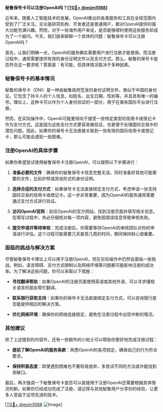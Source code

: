 **秘鲁保号卡可以注册OpenAI吗？[[TG💪+ @esim1088](https://t.me/s/esim1088)]**

近年来，随着人工智能技术的发展，OpenAI推出的各类服务和工具在全球范围内受到了广泛关注。无论是研究机构、开发者还是普通用户，都对OpenAI提供的强大功能充满兴趣。然而，对于一些海外用户来说，是否能够顺利使用这些服务却成为了一个疑问。今天，我们就来聊聊一个具体的问题：秘鲁保号卡可以注册OpenAI吗？

首先，让我们明确一点，OpenAI的服务确实需要用户进行注册才能使用。而注册过程中，通常需要提供有效的身份证明文件以及支付方式。那么，秘鲁的保号卡是否符合这一要求呢？答案是：有可能，但具体情况取决于多种因素。

### 秘鲁保号卡的基本情况

秘鲁的保号卡（DNI）是一种由秘鲁政府签发的身份证明文件，类似于中国的身份证。它包含了持卡人的个人信息，如姓名、出生日期、性别等，并且具有唯一的编号。理论上，这种卡可以作为个人身份验证的一部分，用于在某些国际平台进行注册。

然而，在实际操作中，OpenAI可能更倾向于接受一些特定类型的信用卡或借记卡作为支付方式。这是因为这些支付方式更容易被验证，也更便于处理国际交易中的潜在问题。因此，如果你的保号卡无法直接关联到一张有效的国际信用卡或借记卡，那么可能会遇到一些困难。

### 注册OpenAI的具体步骤

如果你希望尝试使用秘鲁保号卡注册OpenAI，可以按照以下步骤进行：

1. **准备必要的文件**：确保你的秘鲁保号卡信息完整无误，同时准备好其他可能需要的文件，比如护照或其他形式的身份证明。

2. **选择合适的支付方式**：如果保号卡无法直接绑定支付方式，考虑申请一张支持国际交易的信用卡或借记卡。这一步非常重要，因为OpenAI的服务通常需要通过支付方式进行验证。

3. **访问OpenAI官网**：前往OpenAI的官方网站，找到注册页面并填写相关信息。在填写过程中，务必仔细核对每一项内容，避免因错误信息导致审核失败。

4. **提交申请并等待审核**：完成注册后，你需要等待OpenAI的审核团队对你的申请进行评估。这个过程可能需要几天甚至几周的时间，期间保持耐心很重要。

### 面临的挑战与解决方案

尽管秘鲁保号卡理论上可以用于注册OpenAI，但在实际操作中仍然会面临一些挑战。例如，语言障碍、支付方式限制以及网络环境等问题都可能影响注册的成功率。为了解决这些问题，你可以采取以下措施：

- **寻找翻译帮助**：如果OpenAI的注册页面使用英语或其他外语，可以寻求懂相关语言的朋友帮忙翻译。
  
- **联系银行获取支持**：如果你的保号卡无法直接绑定支付方式，可以咨询银行是否能提供相应的解决方案。

- **优化网络环境**：确保你的网络连接稳定，避免在注册过程中出现中断的情况。

### 其他建议

除了上述提到的内容外，还有一些额外的小贴士可以帮助你更好地完成注册过程：

- **提前了解OpenAI的服务条款**：熟悉OpenAI的各项规定，确保自己的行为符合要求。
  
- **保持积极态度**：即使遇到困难也不要轻易放弃，多尝试不同的方法或许能找到突破口。

最后，再次强调一下秘鲁保号卡是否可以直接用于注册OpenAI还需要根据具体情况判断。如果你已经成功完成了注册，请记得与其他秘鲁用户分享你的经验，让更多人受益于这项先进的技术。

[[TG💪+ @esim1088](https://t.me/s/esim1088) ![Image](https://i.postimg.cc/4NQfJmqS/Snipaste-2025-05-13-00-14-12.png)]